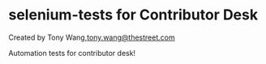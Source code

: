 selenium-tests for Contributor Desk 
==============
Created by Tony Wang,tony.wang@thestreet.com

Automation tests for contributor desk!
